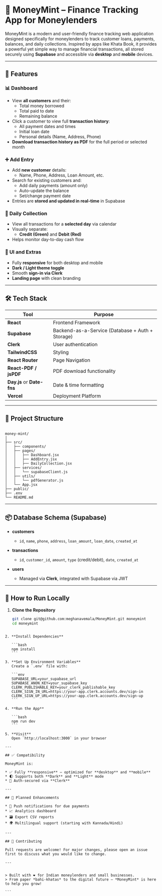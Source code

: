 # 💸 MoneyMint – Finance Tracking App for Moneylenders

MoneyMint is a modern and user-friendly finance tracking web application designed specifically for moneylenders to track customer loans, payments, balances, and daily collections. Inspired by apps like Khata Book, it provides a powerful yet simple way to manage financial transactions, all stored securely using **Supabase** and accessible via **desktop** and **mobile** devices.

---

## 🚀 Features

### 📊 Dashboard
- View **all customers** and their:
  - Total money borrowed
  - Total paid to date
  - Remaining balance
- Click a customer to view full **transaction history**:
  - All payment dates and times
  - Initial loan date
  - Personal details (Name, Address, Phone)
- **Download transaction history as PDF** for the full period or selected month

### ➕ Add Entry
- Add **new customer** details:
  - Name, Phone, Address, Loan Amount, etc.
- Search for existing customers and:
  - Add daily payments (amount only)
  - Auto-update the balance
  - Set/change payment date
- Entries are **stored and updated in real-time** in Supabase

### 📅 Daily Collection
- View all transactions for a **selected day** via calendar
- Visually separate:
  - **Credit (Green)** and **Debit (Red)**
- Helps monitor day-to-day cash flow

### 🎨 UI and Extras
- Fully **responsive** for both desktop and mobile
- **Dark / Light theme toggle**
- Smooth **sign-in via Clerk**
- **Landing page** with clean branding

---

## 🛠 Tech Stack

| Tool | Purpose |
|------|---------|
| **React** | Frontend Framework |
| **Supabase** | Backend-as-a-Service (Database + Auth + Storage) |
| **Clerk** | User authentication |
| **TailwindCSS** | Styling |
| **React Router** | Page Navigation |
| **React-PDF / jsPDF** | PDF download functionality |
| **Day.js** or **Date-fns** | Date & time formatting |
| **Vercel** | Deployment Platform |

---

## 📁 Project Structure

```

money-mint/
│
├── src/
│   ├── components/
│   ├── pages/
│   │   ├── Dashboard.jsx
│   │   ├── AddEntry.jsx
│   │   ├── DailyCollection.jsx
│   ├── services/
│   │   └── supabaseClient.js
│   ├── utils/
│   │   └── pdfGenerator.js
│   └── App.jsx
├── public/
├── .env
└── README.md

````

---

## 📦 Database Schema (Supabase)

- **customers**
  - `id`, `name`, `phone`, `address`, `loan_amount`, `loan_date`, `created_at`

- **transactions**
  - `id`, `customer_id`, `amount`, `type` (credit/debit), `date`, `created_at`

- **users**
  - Managed via **Clerk**, integrated with Supabase via JWT

---

## 📲 How to Run Locally

1. **Clone the Repository**  
   ```bash
   git clone git@github.com:meghanavemala/MoneyMint.git moneymint
   cd moneymint
````

2. **Install Dependencies**

   ```bash
   npm install
   ```

3. **Set Up Environment Variables**
   Create a `.env` file with:

   ```env
   SUPABASE_URL=your_supabase_url
   SUPABASE_ANON_KEY=your_supabase_key
   CLERK_PUBLISHABLE_KEY=your_clerk_publishable_key
   CLERK_SIGN_IN_URL=https://your-app.clerk.accounts.dev/sign-in
   CLERK_SIGN_UP_URL=https://your-app.clerk.accounts.dev/sign-up
   ```

4. **Run the App**

   ```bash
   npm run dev
   ```

5. **Visit**
   Open `http://localhost:3000` in your browser

---

## ✅ Compatibility

MoneyMint is:

* ✅ Fully **responsive** – optimized for **desktop** and **mobile**
* 🌓 Supports both **Dark** and **Light** mode
* 🔐 Auth-secured via **Clerk**

---

## 🧱 Planned Enhancements

* 🔔 Push notifications for due payments
* 📈 Analytics dashboard
* 🗃️ Export CSV reports
* 🌍 Multilingual support (starting with Kannada/Hindi)

---

## 🤝 Contributing

Pull requests are welcome! For major changes, please open an issue first to discuss what you would like to change.

---


> Built with ❤️ for Indian moneylenders and small businesses.
> From paper *bahi-khatas* to the digital future — *MoneyMint* is here to help you grow!

```
